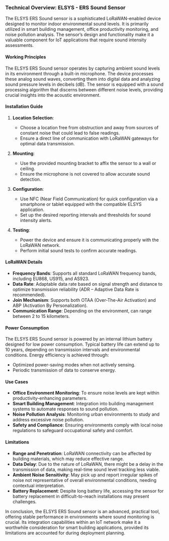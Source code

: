 ### Technical Overview: ELSYS - ERS Sound Sensor

The ELSYS ERS Sound sensor is a sophisticated LoRaWAN-enabled device designed to monitor indoor environmental sound levels. It is primarily utilized in smart building management, office productivity monitoring, and noise pollution analysis. The sensor’s design and functionality make it a valuable component for IoT applications that require sound intensity assessments.

#### Working Principles

The ELSYS ERS Sound sensor operates by capturing ambient sound levels in its environment through a built-in microphone. The device processes these analog sound waves, converting them into digital data and analyzing sound pressure levels in decibels (dB). The sensor is equipped with a sound processing algorithm that discerns between different noise levels, providing crucial insights into the acoustic environment.

#### Installation Guide

1. **Location Selection**: 
   - Choose a location free from obstruction and away from sources of constant noise that could lead to false readings.
   - Ensure a direct line of communication with LoRaWAN gateways for optimal data transmission.

2. **Mounting**:
   - Use the provided mounting bracket to affix the sensor to a wall or ceiling.
   - Ensure the microphone is not covered to allow accurate sound detection.

3. **Configuration**:
   - Use NFC (Near Field Communication) for quick configuration via a smartphone or tablet equipped with the compatible ELSYS application.
   - Set up the desired reporting intervals and thresholds for sound intensity alerts.

4. **Testing**:
   - Power the device and ensure it is communicating properly with the LoRaWAN network.
   - Perform initial sound tests to confirm accurate readings.

#### LoRaWAN Details

- **Frequency Bands**: Supports all standard LoRaWAN frequency bands, including EU868, US915, and AS923.
- **Data Rate**: Adaptable data rate based on signal strength and distance to optimize transmission reliability (ADR – Adaptive Data Rate is recommended).
- **Join Mechanism**: Supports both OTAA (Over-The-Air Activation) and ABP (Activation By Personalization).
- **Communication Range**: Depending on the environment, can range between 2 to 15 kilometers.

#### Power Consumption

The ELSYS ERS Sound sensor is powered by an internal lithium battery designed for low power consumption. Typical battery life can extend up to 10 years, depending on transmission intervals and environmental conditions. Energy efficiency is achieved through:

- Optimized power-saving modes when not actively sensing.
- Periodic transmission of data to conserve energy.

#### Use Cases

- **Office Environment Monitoring**: To ensure noise levels are kept within productivity-enhancing parameters.
- **Smart Building Management**: Integration into building management systems to automate responses to sound pollution.
- **Noise Pollution Analysis**: Monitoring urban environments to study and address excessive noise pollution.
- **Safety and Compliance**: Ensuring environments comply with local noise regulations to safeguard occupational safety and comfort.

#### Limitations

- **Range and Penetration**: LoRaWAN connectivity can be affected by building materials, which may reduce effective range.
- **Data Delay**: Due to the nature of LoRaWAN, there might be a delay in the transmission of data, making real-time sound level tracking less viable.
- **Ambient Noise Sensitivity**: May pick up and report irregular spikes of noise not representative of overall environmental conditions, needing contextual interpretation.
- **Battery Replacement**: Despite long battery life, accessing the sensor for battery replacement in difficult-to-reach installations may present challenges.

In conclusion, the ELSYS ERS Sound sensor is an advanced, practical tool, offering stable performance in environments where sound monitoring is crucial. Its integration capabilities within an IoT network make it a worthwhile consideration for smart building applications, provided its limitations are accounted for during deployment planning.